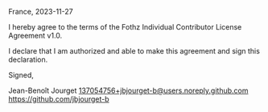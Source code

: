 France, 2023-11-27

I hereby agree to the terms of the Fothz Individual Contributor License
Agreement v1.0.

I declare that I am authorized and able to make this agreement and sign this
declaration.

Signed,

Jean-Benoît Jourget 137054756+jbjourget-b@users.noreply.github.com https://github.com/jbjourget-b
